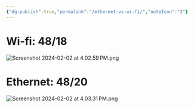 ```yaml
---
{"dg-publish":true,"permalink":"/ethernet-vs-wi-fi/","noteIcon":"2"}
---
```


# Wi-fi: 48/18

![Screenshot 2024-02-02 at 4.02.59 PM.png](/img/user/Screenshot%202024-02-02%20at%204.02.59%E2%80%AFPM.png)
# Ethernet: 48/20

![Screenshot 2024-02-02 at 4.03.31 PM.png](/img/user/Screenshot%202024-02-02%20at%204.03.31%E2%80%AFPM.png)